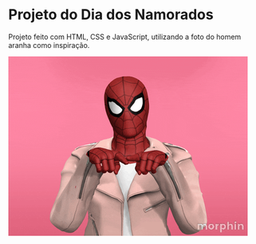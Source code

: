 
# Projeto do Dia dos Namorados 

Projeto feito com HTML, CSS e JavaScript, utilizando a foto do homem aranha como inspiração.

<img src="https://github.com/viannaingrid/projeto_dia_dos_namorados/blob/master/spiderman.gif">


